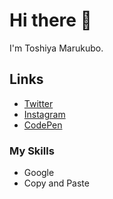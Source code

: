 # Hi there 👋
I'm Toshiya Marukubo.
## Links
- [Twitter](https://twitter.com/toshiyamarukubo)
- [Instagram](https://www.instagram.com/toshiyamarukubo/)
- [CodePen](https://codepen.io/toshiya-marukubo)
### My Skills
- Google
- Copy and Paste

<!--
**toshiya-marukubo/toshiya-marukubo** is a ✨ _special_ ✨ repository because its `README.md` (this file) appears on your GitHub profile.

Here are some ideas to get you started:

- 🔭 I’m currently working on ...
- 🌱 I’m currently learning ...
- 👯 I’m looking to collaborate on ...
- 🤔 I’m looking for help with ...
- 💬 Ask me about ...
- 📫 How to reach me: ...
- 😄 Pronouns: ...
- ⚡ Fun fact: ...
-->
